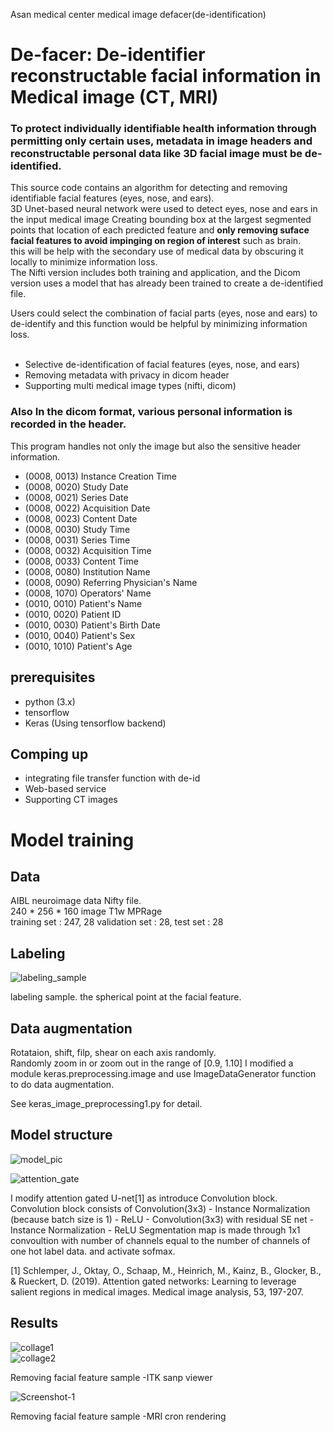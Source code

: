 Asan medical center medical image defacer(de-identification)
# De-facer: De-identifier reconstructable facial information in Medical image (CT, MRI) 

### To protect individually identifiable health information through permitting only certain uses, metadata in image headers and reconstructable personal data like 3D facial image must be de-identified.   

This source code contains an algorithm for detecting and removing identifiable facial features (eyes, nose, and ears).  
3D Unet-based neural network were used to detect eyes, nose and ears in the input medical image
Creating bounding box at the largest segmented points that location of each predicted feature and __only removing suface facial features to avoid impinging on region of interest__ such as brain.     
this will be help with the secondary use of medical data by obscuring it locally to minimize information loss.  
The Nifti version includes both training and application, and the Dicom version uses a model that has already been trained to create a de-identified file.  
  
Users could select the combination of facial parts (eyes, nose and ears) to de-identify and this function would be helpful by minimizing information loss.    
  &nbsp;
- Selective de-identification of facial features (eyes, nose, and ears)
- Removing metadata with privacy in dicom header 
- Supporting multi medical image types (nifti, dicom)  

### Also __In the dicom format__, various personal information is recorded in the header.  
This program handles not only the image but also the sensitive header information.
- (0008, 0013) Instance Creation Time 
- (0008, 0020) Study Date               
- (0008, 0021) Series Date                
- (0008, 0022) Acquisition Date             
- (0008, 0023) Content Date            
- (0008, 0030) Study Time               
- (0008, 0031) Series Time                    
- (0008, 0032) Acquisition Time           
- (0008, 0033) Content Time            
- (0008, 0080) Institution Name      
- (0008, 0090) Referring Physician's Name  
- (0008, 1070) Operators' Name          
- (0010, 0010) Patient's Name                
- (0010, 0020) Patient ID                  
- (0010, 0030) Patient's Birth Date             
- (0010, 0040) Patient's Sex                   
- (0010, 1010) Patient's Age                    
  
## prerequisites
- python (3.x)
- tensorflow
- Keras (Using tensorflow backend)

## Comping up 
- integrating file transfer function with de-id 
- Web-based service
- Supporting CT images

  
# Model training 
## Data
AIBL neuroimage data Nifty file.  
240 * 256 * 160 image T1w MPRage  
training set : 247, 28 validation set : 28, test set : 28

## Labeling
![labeling_sample](https://user-images.githubusercontent.com/49013508/63914266-a03b5600-ca6d-11e9-9331-55ac64f62b84.png)
  
labeling sample. the spherical point at the facial feature.  

## Data augmentation
Rotataion, shift, filp, shear on each axis randomly.  
Randomly zoom in or zoom out in the range of [0.9, 1.10] 
I modified a module keras.preprocessing.image and use ImageDataGenerator function to do data augmentation.  
  
See keras_image_preprocessing1.py for detail.
                                        
## Model structure
![model_pic](https://user-images.githubusercontent.com/49013508/63914225-784bf280-ca6d-11e9-89c7-6d63b63db40d.png)  
  
![attention_gate](https://user-images.githubusercontent.com/49013508/63914263-9ca7cf00-ca6d-11e9-9f53-50d2e769265a.jpg)
  
I modify attention gated U-net[1] as introduce Convolution block.  
Convolution block consists of Convolution(3x3) - Instance Normalization (because batch size is 1) - ReLU - Convolution(3x3) with residual SE net - Instance Normalization - ReLU  Segmentation map is made through 1x1 convoultion with number of channels equal to the number of channels of one hot label data. and activate sofmax.  
  
[1] Schlemper, J., Oktay, O., Schaap, M., Heinrich, M., Kainz, B., Glocker, B., & Rueckert, D. (2019). Attention gated networks: Learning to leverage salient regions in medical images. Medical image analysis, 53, 197-207.
&nbsp;
## Results
![collage1](https://user-images.githubusercontent.com/49013508/71356302-23f0f380-25c5-11ea-90ba-63f3fcad6d49.png)  
![collage2](https://user-images.githubusercontent.com/49013508/71356330-3f5bfe80-25c5-11ea-9229-a0fe982fd8d8.png)

Removing facial feature sample -ITK sanp viewer 
  
![Screenshot-1](https://user-images.githubusercontent.com/49013508/72033610-1da58b80-32d6-11ea-8b72-1b45ad85f365.png)

  
Removing facial feature sample -MRI cron rendering 
